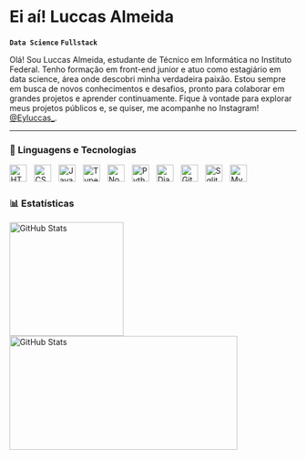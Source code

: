 # Ei aí! Luccas Almeida

**`Data Science`** **`Fullstack`**

Olá! Sou Luccas Almeida, estudante de Técnico em Informática no Instituto Federal. Tenho formação em front-end junior e atuo como estagiário em data science, área onde descobri minha verdadeira paixão. Estou sempre em busca de novos conhecimentos e desafios, pronto para colaborar em grandes projetos e aprender continuamente. Fique à vontade para explorar meus projetos públicos e, se quiser, me acompanhe no Instagram!  [@Eyluccas_](https://www.instagram.com/eyluccas_/).

---

### 🤖 Linguagens e Tecnologias

<img 
    align="left" 
    alt="HTML"
    title="HTML" 
    width="30px" 
    style="padding-right: 10px;" 
    src="https://cdn.jsdelivr.net/gh/devicons/devicon@latest/icons/html5/html5-original.svg" 
/>
<img 
    align="left" 
    alt="CSS" 
    title="CSS"
    width="30px" 
    style="padding-right: 10px;" 
    src="https://cdn.jsdelivr.net/gh/devicons/devicon@latest/icons/css3/css3-original.svg" 
/>
<img 
    align="left" 
    alt="JavaScript" 
    title="JavaScript"
    width="30px" 
    style="padding-right: 10px;" 
    src="https://cdn.jsdelivr.net/gh/devicons/devicon@latest/icons/javascript/javascript-original.svg" 
/>
<img 
    align="left" 
    alt="TypeScript" 
    title="TypeScript"
    width="30px" 
    style="padding-right: 10px;" 
    src="https://www.vectorlogo.zone/logos/typescriptlang/typescriptlang-icon.svg"
/>
<img 
    align="left" 
    alt="Node.js" 
    title="Node.JS"
    width="30px" 
    style="padding-right: 10px;" 
    src="https://github.com/user-attachments/assets/a9fde323-e7e2-4ced-9d76-6ab73dba2217"
/>
<img 
    align="left" 
    alt="Python" 
    title="Python"
    width="30px" 
    style="padding-right: 10px;" 
    src="https://cdn.jsdelivr.net/gh/devicons/devicon@latest/icons/python/python-original.svg" 
/>
<img 
    align="left" 
    alt="Django"
    title="Django" 
    width="30px" 
    style="padding-right: 10px;" 
    src="https://www.vectorlogo.zone/logos/djangoproject/djangoproject-icon.svg" 
/>
<img 
    align="left" 
    alt="Git" 
    title="Git"
    width="30px" 
    style="padding-right: 10px;" 
    src="https://cdn.jsdelivr.net/gh/devicons/devicon@latest/icons/git/git-original.svg" 
/>
<img 
    align="left" 
    alt="Sqlite3" 
    title="Sqlite3"
    width="30px" 
    style="padding-right: 10px;" 
    src="https://www.vectorlogo.zone/logos/sqlite/sqlite-icon.svg" 
/>
<img 
    align="left" 
    alt="Mysql" 
    title="Mysql"
    width="30px" 
    style="padding-right: 10px;" 
    src="https://www.vectorlogo.zone/logos/mysql/mysql-horizontal.svg" 
/>


<br/>
<br/>

### 📊 Estatísticas

<p>
  <img 
    align="left" 
    alt="GitHub Stats" 
    height="200" 
    style="padding-right: 10px;" 
    src="https://github-readme-stats.vercel.app/api?username=Ey-Luccas&show_icons=true&theme=tokyonight&include_all_commits=true&locale=pt-br" 
  />

<img 
      align="left" 
      alt="GitHub Stats" 
      height="200" 
      width="400"
      src="https://github-readme-stats.vercel.app/api/top-langs/?username=Ey-Luccas&theme=tokyonight&layout=compact&custom_title=Tecnologias&langs_count=9" 
  />

</p>
